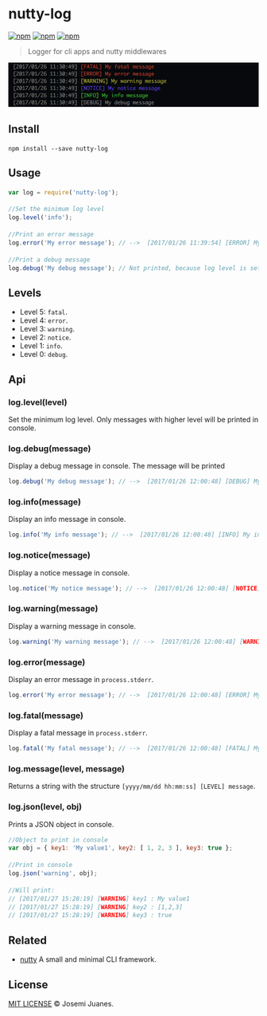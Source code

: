 # nutty-log

[![npm](https://img.shields.io/npm/v/nutty-log.svg?style=flat-square)](https://www.npmjs.com/package/nutty-log)
[![npm](https://img.shields.io/npm/dt/nutty-log.svg?style=flat-square)](https://www.npmjs.com/package/nutty-log)
[![npm](https://img.shields.io/npm/l/nutty-log.svg?style=flat-square)](https://github.com/nuttyjs/nutty-log)

> Logger for cli apps and nutty middlewares  

![Demo](https://raw.githubusercontent.com/nuttyjs/nutty-log/master/media/screenshot.png)

## Install

```
npm install --save nutty-log
```

## Usage

```javascript
var log = require('nutty-log');

//Set the minimum log level
log.level('info');

//Print an error message
log.error('My error message'); // -->  [2017/01/26 11:39:54] [ERROR] My error message

//Print a debug message
log.debug('My debug message'); // Not printed, because log level is set to info or higher.
```

## Levels

- Level 5: `fatal`.
- Level 4: `error`.
- Level 3: `warning`.
- Level 2: `notice`.
- Level 1: `info`.
- Level 0: `debug`.

## Api

### log.level(level)

Set the minimum log level. Only messages with higher level will be printed in console.

### log.debug(message)

Display a debug message in console. The message will be printed

```javascript
log.debug('My debug message'); // -->  [2017/01/26 12:00:48] [DEBUG] My debug message
```

### log.info(message)

Display an info message in console.

```javascript
log.info('My info message'); // -->  [2017/01/26 12:00:48] [INFO] My info message
```

### log.notice(message)

Display a notice message in console.

```javascript
log.notice('My notice message'); // -->  [2017/01/26 12:00:48] [NOTICE] My notice message
```

### log.warning(message)

Display a warning message in console.

```javascript
log.warning('My warning message'); // -->  [2017/01/26 12:00:48] [WARNING] My warning message
```

### log.error(message)

Display an error message in `process.stderr`.

```javascript
log.error('My error message'); // -->  [2017/01/26 12:00:48] [ERROR] My error message
```

### log.fatal(message)

Display a fatal message in `process.stderr`.

```javascript
log.fatal('My fatal message'); // -->  [2017/01/26 12:00:48] [FATAL] My fatal message
```

### log.message(level, message)

Returns a string with the structure `[yyyy/mm/dd hh:mm:ss] [LEVEL] message`.

### log.json(level, obj)

Prints a JSON object in console.

```javascript
//Object to print in console
var obj = { key1: 'My value1', key2: [ 1, 2, 3 ], key3: true };

//Print in console
log.json('warning', obj);

//Will print:
// [2017/01/27 15:28:19] [WARNING] key1 : My value1
// [2017/01/27 15:28:19] [WARNING] key2 : [1,2,3]
// [2017/01/27 15:28:19] [WARNING] key3 : true
```

## Related

- [nutty](https://github.com/nuttyjs/nutty) A small and minimal CLI framework.

## License

[MIT LICENSE](./LICENSE) &copy; Josemi Juanes.
